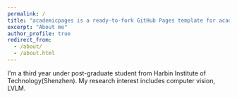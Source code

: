 ```yaml
---
permalink: /
title: "academicpages is a ready-to-fork GitHub Pages template for academic personal websites"
excerpt: "About me"
author_profile: true
redirect_from: 
  - /about/
  - /about.html
---
```


I'm a third year under post-graduate student from Harbin Institute of Technology(Shenzhen). My research interest includes computer vision, LVLM.
